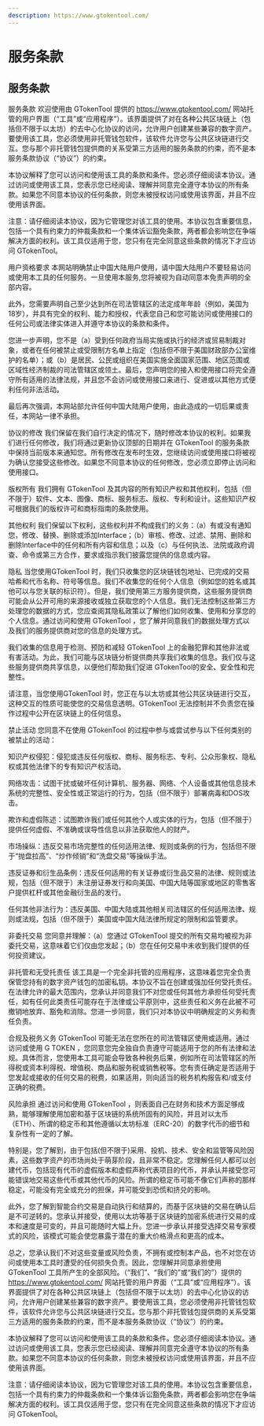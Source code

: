 ```yaml
---
description: https://www.gtokentool.com/
---
```


# 服务条款

## 服务条款

服务条款
欢迎使用由 GTokenTool 提供的 https://www.gtokentool.com/ 网站托管的用户界面（“工具”或“应用程序”）。该界面提供了对在各种公共区块链上（包括但不限于以太坊）的去中心化协议的访问，允许用户创建某些兼容的数字资产。要使用该工具，您必须使用非托管钱包软件，该软件允许您与公共区块链进行交互。您与那个非托管钱包提供商的关系受第三方适用的服务条款的约束，而不是本服务条款协议（“协议”）的约束。

本协议解释了您可以访问和使用该工具的条款和条件。您必须仔细阅读本协议。通过访问或使用该工具，您表示您已经阅读、理解并同意完全遵守本协议的所有条款。如果您不同意本协议的任何条款，则您未被授权访问或使用该界面，并且不应使用该界面。

注意：请仔细阅读本协议，因为它管理您对该工具的使用。本协议包含重要信息，包括一个具有约束力的仲裁条款和一个集体诉讼豁免条款，两者都会影响您在争端解决方面的权利。该工具仅适用于您，您只有在完全同意这些条款的情况下才应访问 GTokenTool。

用户资格要求
本网站明确禁止中国大陆用户使用，请中国大陆用户不要轻易访问或使用本工具的任何服务。一旦使用本服务,您将被视为自动同意本免责声明的全部内容。

此外，您需要声明自己至少达到所在司法管辖区的法定成年年龄（例如，美国为18岁），并具有完全的权利、能力和授权，代表您自己和您可能访问或使用接口的任何公司或法律实体进入并遵守本协议的条款和条件。

您进一步声明，您不是（a）受到任何政府当局实施或执行的经济或贸易制裁对象，或者在任何被禁止或受限制方名单上指定（包括但不限于美国财政部办公室维护的名单）；或（b）是居民、公民或组织在美国实施全面国家范围、地区范围或区域性经济制裁的司法管辖区或领土。最后，您声明您的接入和使用接口将完全遵守所有适用的法律法规，并且您不会访问或使用接口来进行、促进或以其他方式便利任何非法活动。

最后再次强调，本网站部允许任何中国大陆用户使用，由此造成的一切后果或责任，本网站一律不承担。

协议的修改
我们保留在我们自行决定的情况下，随时修改本协议的权利。如果我们进行任何修改，我们将通过更新协议顶部的日期并在 GTokenTool 的服务条款中保持当前版本来通知您。所有修改在发布时生效，您继续访问或使用接口将被视为确认您接受这些修改。如果您不同意本协议的任何修改，您必须立即停止访问和使用接口。

版权所有
我们拥有 GTokenTool 及其内容的所有知识产权和其他权利，包括（但不限于）软件、文本、图像、商标、服务标志、版权、专利和设计。这些知识产权可根据我们的版权许可和商标指南的条款使用。

其他权利
我们保留以下权利，这些权利并不构成我们的义务：（a）有或没有通知您，修改、替换、删除或添加Interface；（b）审核、修改、过滤、禁用、删除和删除Interface中的任何和所有内容和信息；以及（c）与任何执法、法院或政府调查、命令或第三方合作，要求或指示我们披露您提供的信息或内容。

隐私
当您使用GTokenTool 时，我们只收集您的区块链钱包地址、已完成的交易哈希和代币名称、符号等信息。我们不收集您的任何个人信息（例如您的姓名或其他可以与您关联的标识符）。但是，我们使用第三方服务提供商，这些服务提供商可能会从公开可用的来源接收或独立获取您的个人信息。我们无法控制这些第三方处理您的数据的方式，您应查阅其隐私政策以了解他们如何收集、使用和分享您的个人信息。通过访问和使用 GTokenTool ，您了解并同意我们的数据处理方式以及我们的服务提供商对您的信息的处理方式。

我们收集的信息用于检测、预防和减轻 GTokenTool 上的金融犯罪和其他非法或有害活动。为此，我们可能与区块链分析提供商共享我们收集的信息。我们仅与这些服务提供商共享信息，以便他们帮助我们促进 GTokenTool的安全、安全性和完整性。

请注意，当您使用GTokenTool 时，您正在与以太坊或其他公共区块链进行交互，这种交互的性质可能使您的交易信息透明。GTokenTool 无法控制并不负责您在操作过程中公开在区块链上的任何信息。

禁止活动
您同意不在使用 GTokenTool 的过程中参与或尝试参与以下任何类别的被禁止的活动：

知识产权侵犯：侵犯或违反任何版权、商标、服务标志、专利、公众形象权、隐私权或其他法律下的专有知识产权活动。

网络攻击：试图干扰或破坏任何计算机、服务器、网络、个人设备或其他信息技术系统的完整性、安全性或正常运行的行为，包括（但不限于）部署病毒和DOS攻击。

欺诈和虚假陈述：试图欺诈我们或任何其他个人或实体的行为，包括（但不限于）提供任何虚假、不准确或误导性信息以非法获取他人的财产。

市场操纵：违反交易市场完整性的任何适用法律、规则或条例的行为，包括但不限于“抛盘拉高”、“炒作倾销”和“洗盘交易”等操纵手法。

违反证券和衍生品条例：违反任何适用的有关证券或衍生品交易的法律、规则或法规，包括（但不限于）未注册证券发行和向美国、中国大陆等国家或地区的零售客户提供杠杆或其他金融衍生品的发行。

任何其他非法行为：违反美国、中国大陆或其他相关司法辖区的任何适用法律、规则或法规，包括（但不限于）美国或中国大陆法律所规定的限制和监管要求。

非委托交易
您同意并理解：（a）您通过 GTokenTool 提交的所有交易均被视为非委托交易，这意味着它们仅由您发起；（b）您在任何交易中未收到我们提供的任何投资建议。

非托管和无受托责任
该工具是一个完全非托管的应用程序，这意味着您完全负责保管您持有的数字资产钱包的加密私钥。本协议不旨在创建或强加任何受托责任。在法律允许的最大范围内，您承认并同意我们不对您或任何其他方承担任何受托责任，如有任何此类责任可能存在于法律或公平原则中，这些责任和义务在此被不可撤销地放弃、豁免和消除。您进一步同意，我们只对本协议中明确规定的义务和责任负责。

合规及税务义务
GTokenTool 可能无法在您所在的司法管辖区使用或适用。通过访问或使用 G TOKEN ，您同意您完全独自负责遵守可能适用于您的所有法律和法规。具体而言，您使用本工具可能会导致各种税务后果，例如所在司法管辖区的所得税或资本利得税、增值税、商品和服务税或销售税等。您有责任确定是否适用于您发起或接收的任何交易的税费，如果适用，则向适当的税务机构报告和/或支付正确的税费。

风险承担
通过访问和使用 GTokenTool ，则表面自己在财务和技术方面足够成熟，能够理解使用加密和基于区块链的系统所固有的风险，并且对以太币（ETH）、所谓的稳定币和其他遵循以太坊标准（ERC-20）的数字代币的细节和复杂性有一定的了解。

特别是，您了解到，由于包括(但不限于)采用、投机、技术、安全和监管等风险因素，这些数字资产的市场尚处于萌芽阶段，且非常不稳定。您理解任何人都可以创建代币，包括现有代币的虚假版本和虚假声称代表项目的代币，并承认并接受您可能错误地交易这些代币或其他代币的风险。所谓的稳定币可能不像它们声称的那样稳定，可能没有完全或充分的担保，并可能受到恐慌和挤兑的影响。

此外，您了解到智能合约交易是自动执行和结算的，而基于区块链的交易在确认后是不可逆转的。您承认并接受，使用以太坊等基于区块链的加密系统进行交易的成本和速度是可变的，并且可能随时大幅上升。您进一步承认并接受选择交易专家模式的风险，该模式可能会使您暴露于潜在的重大价格滑点和更高的成本。

总之，您承认我们不对这些变量或风险负责，不拥有或控制本产品，也不对您在访问或使用本工具时遭受的任何损失负责。因此，您理解并同意承担使用 GTokenTool 工具所产生的全部风险。（“我们”、“我们的”或“我们的”）提供的 https://www.gtokentool.com/ 网站托管的用户界面（“工具”或“应用程序”）。该界面提供了对在各种公共区块链上（包括但不限于以太坊）的去中心化协议的访问，允许用户创建某些兼容的数字资产。要使用该工具，您必须使用非托管钱包软件，该软件允许您与公共区块链进行交互。您与那个非托管钱包提供商的关系受第三方适用的服务条款的约束，而不是本服务条款协议（“协议”）的约束。

本协议解释了您可以访问和使用该工具的条款和条件。您必须仔细阅读本协议。通过访问或使用该工具，您表示您已经阅读、理解并同意完全遵守本协议的所有条款。如果您不同意本协议的任何条款，则您未被授权访问或使用该界面，并且不应使用该界面。

注意：请仔细阅读本协议，因为它管理您对该工具的使用。本协议包含重要信息，包括一个具有约束力的仲裁条款和一个集体诉讼豁免条款，两者都会影响您在争端解决方面的权利。该工具仅适用于您，您只有在完全同意这些条款的情况下才应访问 GTokenTool。

